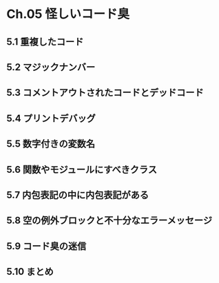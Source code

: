 # Ch.05 怪しいコード臭

## 5.1 重複したコード

## 5.2 マジックナンバー

## 5.3 コメントアウトされたコードとデッドコード

## 5.4 プリントデバッグ

## 5.5 数字付きの変数名

## 5.6 関数やモジュールにすべきクラス

## 5.7 内包表記の中に内包表記がある

## 5.8 空の例外ブロックと不十分なエラーメッセージ

## 5.9 コード臭の迷信

## 5.10 まとめ
